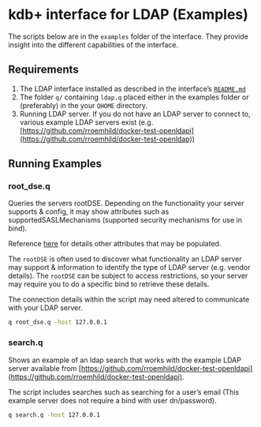 # kdb+ interface for LDAP (Examples)

The scripts below are in the `examples` folder of the interface.
They provide insight into the different capabilities of the interface.

## Requirements

1. The LDAP interface installed as described in the interface’s [`README.md`](../README.md)
2. The folder `q/` containing `ldap.q` placed either in the examples folder or (preferably) in the your `QHOME` directory.
3. Running LDAP server. If you do not have an LDAP server to connect to, various example LDAP servers exist (e.g. [https://github.com/rroemhild/docker-test-openldapi](https://github.com/rroemhild/docker-test-openldap))

## Running Examples

### root_dse.q

Queries the servers rootDSE. Depending on the functionality your server supports & config, it may show attributes such as supportedSASLMechanisms (supported security mechanisms for use in bind). 

Reference [here](https://ldapwiki.com/wiki/RootDSE) for details other attributes that may be populated. 

The `rootDSE` is often used to discover what functionality an LDAP server may support & information to identify the type of LDAP server (e.g. vendor details). The `rootDSE` can be subject to access restrictions, so your server may require you to do a specific bind to retrieve these details.

The connection details within the script may need altered to communicate with your LDAP server.

```bash
q root_dse.q -host 127.0.0.1
```

### search.q

Shows an example of an ldap search that works with the example LDAP server available from [https://github.com/rroemhild/docker-test-openldapi](https://github.com/rroemhild/docker-test-openldapi). 

The script includes searches such as searching for a user’s email (This example server does not require a bind with user dn/password).

```bash
q search.q -host 127.0.0.1
```
